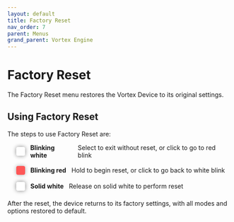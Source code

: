 ```yaml
---
layout: default
title: Factory Reset
nav_order: 7
parent: Menus
grand_parent: Vortex Engine
---
```


<style>
  .reset-container {
    display: flex;
    flex-direction: column;
    margin-left: 20px;
    margin-bottom: 20px;
    gap: 16px;
  }

  .reset-step {
    display: flex;
    align-items: center;
    gap: 12px;
  }

  .reset-box {
    width: 20px;
    height: 20px;
    border-radius: 4px;
    position: relative;
    display: inline-block;
    box-shadow: 0 0 10px rgba(0, 0, 0, 0.5);
  }

  .white-blink {
    background-color: #ffffff;
    animation: blink 1s infinite;
  }

  .red-blink {
    background-color: #ff0000;
    animation: blinkFast 0.3s infinite;
  }

  .hold-transition {
    background-color: #ff0000;
    animation: blinkFast 0.3s infinite, fadeToWhite 3s linear infinite;
  }

  .white-solid {
    background-color: #ffffff;
    animation: none; /* Ensures no animation is applied */
  }

  @keyframes blink {
    50% { opacity: 0; }
  }

  @keyframes blinkFast {
    50% { opacity: 0; }
  }

  @keyframes fadeToWhite {
    0% {
      background-color: #ff0000;
    }
    100% {
      background-color: #ffffff;
    }
  }

  .reset-text {
    font-weight: bold;
  }
</style>

# Factory Reset

The Factory Reset menu restores the Vortex Device to its original settings.

## Using Factory Reset

The steps to use Factory Reset are:

<div class="reset-container">
  <div class="reset-step">
    <div class="reset-box white-blink"></div>
    <div class="reset-text">Blinking white</div>
    Select to exit without reset, or click to go to red blink
  </div>
  
  <div class="reset-step">
    <div class="reset-box red-blink"></div>
    <div class="reset-text">Blinking red</div>
    Hold to begin reset, or click to go back to white blink
  </div>
  
  <!--<div class="reset-step"> -->
  <!--  <div class="reset-box hold-transition"></div> -->
  <!--  <div class="reset-text">Blinks to white</div> -->
  <!--  Hold till led blinks to solid white and release -->
  <!--</div> -->
  
  <div class="reset-step">
    <div class="reset-box white-solid"></div>
    <div class="reset-text">Solid white</div>
    Release on solid white to perform reset
  </div>
</div>

After the reset, the device returns to its factory settings, with all modes and options restored to default.
